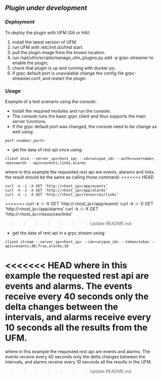 ## *Plugin under development*


### *Deployment*
To deploy the plugin with UFM (SA or HA):
1. install the latest version of UFM.
2. run UFM with /etc/init.d/ufmd start.
3. pull the plugin image from the known location.
5. run /opt/ufm/scripts/manage_ufm_plugins.py add -p grpc-streamer to enable the plugin;
6. check that plugin is up and running with docker ps;
7. if grpc default port is unavialable change the config file grpc-streamer.conf, and restart the plugin.

### *Usage*
Example of a test scenario using the console:
* Install the required modules and run the console.
* The console runs the basic grpc client and thus supports the main server functions.
* If the grpc default port was changed, the console need to be change as well using:
```
port <number_port>
```
* get the data of rest api once using:
```
client once --server_ip=<host_ip> --id=<unique_id> --auth=<username>,<password> --apis=events,links,alarms
```
where in this example the requested rest api are events, alarams and links. 
the result should be the same as calling those command:
<<<<<<< HEAD
```
curl -k -i -X GET 'http://<host_ip>/app/events’
curl -k -i -X GET 'http://<host_ip>/app/alarms’
curl -k -i -X GET 'http://<host_ip>/resources/links’
```
=======
curl -k -i -X GET 'http://<host_ip>/app/events’
curl -k -i -X GET 'http://<host_ip>/app/alarms’
curl -k -i -X GET 'http://<host_ip>/resources/links’
>>>>>>> Update README.md

* get the data of rest api in a grpc stream using:
```
client stream --server_ip=<host_ip> --id=<unique_id> --token=token --apis=events;40;True,alarms;10
```
<<<<<<< HEAD
where in this example the requested rest api are events and alarms. The events receive every 40 seconds only the delta changes between the intervals, and alarms receive every 10 seconds all the results from the UFM.
=======
where in this example the requested rest api are events and alarms. The events receive every 40 seconds only the delta changes between the intervals, and alarms receive every 10 seconds all the results in the UFM.
>>>>>>> Update README.md
